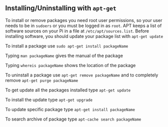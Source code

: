 ## Installing/Uninstalling with `apt-get`
To install or remove packages you need root user permissions, so your user needs to be in `sudoers` or you must be logged in as `root`.
APT keeps a list of software sources on your Pi in a file at  `/etc/apt/sources.list`. Before installing software, you should update your package list with `apt-get update`

To install a package use `sudo apt-get install packageName`

Typing `man packageName` gives the manual of the package

Typing `whereis packageName` shows the location of the package

To uninstall a package use `apt-get remove packageName` and to completely remove `apt-get purge packageName`

To get update all the packages installed type `apt-get update`

To install the update type `apt-get upgrade`

To update specific package type `apt-get install packageName`

To search archive of package type `apt-cache search packageName`





